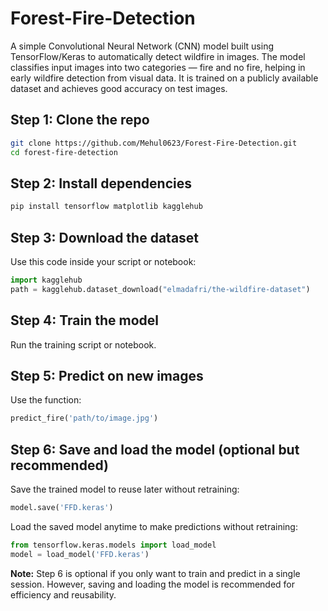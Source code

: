 # Forest-Fire-Detection

A simple Convolutional Neural Network (CNN) model built using TensorFlow/Keras to automatically detect wildfire in images. The model classifies input images into two categories — fire and no fire, helping in early wildfire detection from visual data. It is trained on a publicly available dataset and achieves good accuracy on test images.

## Step 1: Clone the repo
```bash
git clone https://github.com/Mehul0623/Forest-Fire-Detection.git
cd forest-fire-detection
````

## Step 2: Install dependencies

```bash
pip install tensorflow matplotlib kagglehub
```

## Step 3: Download the dataset

Use this code inside your script or notebook:

```python
import kagglehub
path = kagglehub.dataset_download("elmadafri/the-wildfire-dataset")
```

## Step 4: Train the model

Run the training script or notebook.

## Step 5: Predict on new images

Use the function:

```python
predict_fire('path/to/image.jpg')
```

## Step 6: Save and load the model (optional but recommended)

Save the trained model to reuse later without retraining:

```python
model.save('FFD.keras')
```

Load the saved model anytime to make predictions without retraining:

```python
from tensorflow.keras.models import load_model
model = load_model('FFD.keras')
```

**Note:**
Step 6 is optional if you only want to train and predict in a single session. However, saving and loading the model is recommended for efficiency and reusability.

